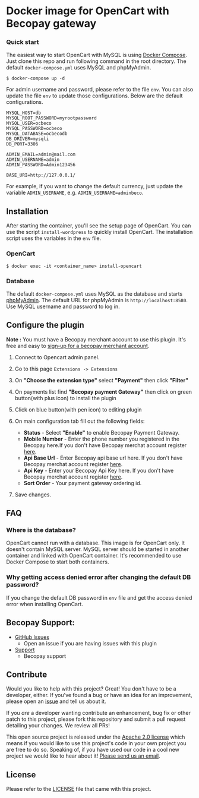 # Docker image for OpenCart with Becopay gateway


### Quick start

The easiest way to start OpenCart with MySQL is using [Docker Compose](https://docs.docker.com/compose/). Just clone this repo and run following command in the root directory. The default `docker-compose.yml` uses MySQL and phpMyAdmin.

```
$ docker-compose up -d
```

For admin username and password, please refer to the file `env`. You can also update the file `env` to update those configurations. Below are the default configurations.

```
MYSQL_HOST=db
MYSQL_ROOT_PASSWORD=myrootpassword
MYSQL_USER=ocbeco
MYSQL_PASSWORD=ocbeco
MYSQL_DATABASE=ocbecodb
DB_DRIVER=mysqli
DB_PORT=3306

ADMIN_EMAIL=admin@mail.com
ADMIN_USERNAME=admin
ADMIN_PASSWORD=Admin123456

BASE_URI=http://127.0.0.1/

```

For example, if you want to change the default currency, just update the variable `ADMIN_USERNAME`, e.g. `ADMIN_USERNAME=adminbeco`.


## Installation

After starting the container, you'll see the setup page of OpenCart. You can use the script `install-wordpress` to quickly install OpenCart. The installation script uses the variables in the `env` file.

### OpenCart

```
$ docker exec -it <container_name> install-opencart
```

### Database

The default `docker-compose.yml` uses MySQL as the database and starts [phpMyAdmin](https://www.phpmyadmin.net/). The default URL for phpMyAdmin is `http://localhost:8580`. Use MySQL username and password to log in.


## Configure the plugin

__Note :__ You must have a Becopay merchant account to use this plugin.  It's free and easy to [sign-up for a becopay merchant account](https://becopay.com/en/merchant-register/).

1. Connect to Opencart admin panel.

2. Go to this page
     `` Extensions -> Extensions ``
3. On __"Choose the extension type"__ select __"Payment"__  then click __"Filter"__
4. On payments list find __"Becopay payment Gateway"__ then click on green button(with plus icon) to install the plugin
5. Click on blue button(with pen icon) to editing plugin
6. On main configuration tab fill out the following fields:
   	* __Status__ - Select __"Enable"__ to enable Becopay Payment Gateway.
	* __Mobile Number__  - Enter the phone number you registered in the Becopay here.If you don't have Becopay merchat account register [here](https://becopay.com/en/merchant-register/).
	* __Api Base Url__  - Enter Becopay api base url here. If you don't have Becopay merchat account register [here](https://becopay.com/en/merchant-register/).
	* __Api Key__  - Enter your Becopay Api Key here. If you don't have Becopay merchat account register [here](https://becopay.com/en/merchant-register/).
	* __Sort Order__ - Your payment gateway ordering id.

3. Save changes.


## FAQ

### Where is the database?

OpenCart cannot run with a database. This image is for OpenCart only. It doesn't contain MySQL server. MySQL server should be started in another container and linked with OpenCart container. It's recommended to use Docker Compose to start both containers.

### Why getting access denied error after changing the default DB password?

If you change the default DB password in `env` file and get the access denied error when installing OpenCart.

## Becopay Support:

* [GitHub Issues](https://github.com/becopay/becopay-opencart/issues)
  * Open an issue if you are having issues with this plugin
* [Support](https://becopay.com/en/support/#contact-us)
  * Becopay support

## Contribute

Would you like to help with this project?  Great!  You don't have to be a developer, either.  If you've found a bug or have an idea for an improvement, please open an [issue](https://github.com/becopay/becopay-opencart/issues) and tell us about it.

If you *are* a developer wanting contribute an enhancement, bug fix or other patch to this project, please fork this repository and submit a pull request detailing your changes. We review all PRs!

This open source project is released under the [Apache 2.0 license](https://opensource.org/licenses/Apache-2.0) which means if you would like to use this project's code in your own project you are free to do so.  Speaking of, if you have used our code in a cool new project we would like to hear about it!  [Please send us an email](mailto:io@becopay.com).

## License

Please refer to the [LICENSE](https://opensource.org/licenses/Apache-2.0) file that came with this project.


